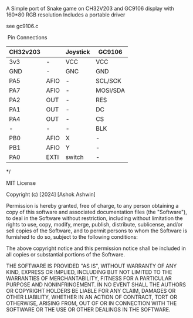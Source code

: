 A Simple port of Snake game on CH32V203 and GC9106 display with 160*80 RGB resolution
Includes a portable driver

see gc9106.c


 Pin Connections

|  CH32v203 |        | Joystick | GC9106    |
|-----------|--------|----------|-----------|
| 3v3       |  -     |  VCC     |  VCC      |
| GND       | -      |  GNC     |  GND      |
| PA5       | AFIO   |  -       |  SCL/SCK  |
| PA7       | AFIO   |  -       |  MOSI/SDA |
| PA2       |  OUT   |  -       |  RES      |
| PA1       |  OUT   |  -       |  DC       |
| PA4       |  OUT   |  -       |  CS       |
| -         |  -     |  -       |  BLK      |
| PB0       |  AFIO  |  X       |  -        |
| PB1       |  AFIO  |  Y       |  -        |
| PA0       |  EXTI  |  switch  |  -        |
*/

MIT License

Copyright (c) [2024] [Ashok Ashwin]

Permission is hereby granted, free of charge, to any person obtaining a copy
of this software and associated documentation files (the "Software"), to deal
in the Software without restriction, including without limitation the rights
to use, copy, modify, merge, publish, distribute, sublicense, and/or sell
copies of the Software, and to permit persons to whom the Software is
furnished to do so, subject to the following conditions:

The above copyright notice and this permission notice shall be included in all
copies or substantial portions of the Software.

THE SOFTWARE IS PROVIDED "AS IS", WITHOUT WARRANTY OF ANY KIND, EXPRESS OR
IMPLIED, INCLUDING BUT NOT LIMITED TO THE WARRANTIES OF MERCHANTABILITY,
FITNESS FOR A PARTICULAR PURPOSE AND NONINFRINGEMENT. IN NO EVENT SHALL THE
AUTHORS OR COPYRIGHT HOLDERS BE LIABLE FOR ANY CLAIM, DAMAGES OR OTHER
LIABILITY, WHETHER IN AN ACTION OF CONTRACT, TORT OR OTHERWISE, ARISING FROM,
OUT OF OR IN CONNECTION WITH THE SOFTWARE OR THE USE OR OTHER DEALINGS IN THE
SOFTWARE.
